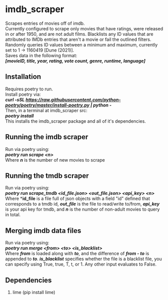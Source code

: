 # imdb_scraper

Scrapes entries of movies off of imdb.<br>
Currently configured to scrape only movies that have ratings, were released in or after 1950, and are not adult films. Blacklists any ID values that are attributed to IMDb entries that aren't a movie or fail the outlined filters. Randomly queries ID values between a minimum and maximum, currently set to 1 -> 1160419 [Dune (2021)].<br>
Saves data in the following format:<br>
***[movieID, title, year, rating, vote count, genre, runtime, language]***

## Installation

Requires poetry to run.<br>
Install poetry via:<br>
***curl -sSL https://raw.githubusercontent.com/python-poetry/poetry/master/install-poetry.py | python -***<br>
Then, in a terminal at imdb_scraper src:<br>
***poetry install***<br>
This installs the imdb_scraper package and all of it's dependencies.

## Running the imdb scraper

Run via poetry using:<br>
***poetry run scrape <n\>***<br>
Where ***n*** is the number of new movies to scrape

## Running the tmdb scraper

Run via poetry using:<br>
***poetry run scrape_tmdb <id_file.json\> <out_file.json\> <api_key\> <n\>***
Where ***id_file** is a file full of json objects with a field "id" defined that corresponds to a tmdb id,
***out_file*** is the file to read/write to/from, ***api_key*** is your api key for tmdb, and ***n*** is the number of non-adult movies to query in total.


## Merging imdb data files

Run via poetry using:<br>
***poetry run merge <from\> <to\> <is_blacklist\>***<br>
Where ***from*** is loaded along with ***to***, and the difference of ***from - to*** is appended to ***to***. ***is_blacklist*** specifies whether the file is a blacklist file, you can specify using True, true, T, t, or 1. Any other input evaluates to False.

## Dependencies 
1. lime (pip install lime)